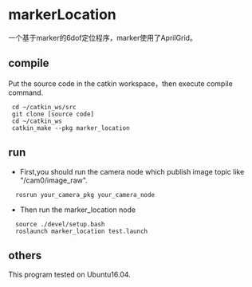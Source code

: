 # markerLocation

  一个基于marker的6dof定位程序，marker使用了AprilGrid。


## compile
 Put the source code in the catkin workspace，then execute compile command.
 ```
  cd ~/catkin_ws/src
  git clone [source code]
  cd ~/catkin_ws
  catkin_make --pkg marker_location
```
    
## run
-  First,you should run the camera node which publish image topic like "/cam0/image_raw".
```
  rosrun your_camera_pkg your_camera_node
```
- Then run the marker_location node
```
  source ./devel/setup.bash
  roslaunch marker_location test.launch
```
    
## others
  This program tested on Ubuntu16.04.
